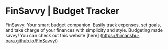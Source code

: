 # FinSavvy | Budget Tracker
FinSavvy: Your smart budget companion. Easily track expenses, set goals, and take charge of your finances with simplicity and style. Budgeting made savvy!
You can check out this website [here] (https://himanshu-bara.github.io/FinSavvy/)
